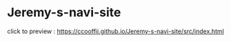# Jeremy-s-navi-site
click to preview : https://ccooffii.github.io/Jeremy-s-navi-site/src/index.html
